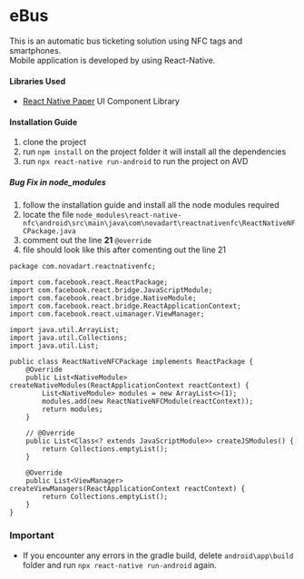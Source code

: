 # eBus
This is an automatic bus ticketing solution using NFC tags and smartphones.<br>
Mobile application is developed by using React-Native.

#### Libraries Used
* [React Native Paper](https://callstack.github.io/react-native-paper/index.html) UI Component Library

#### Installation Guide
1. clone the project
2. run ``` npm install ``` on the project folder it will install all the dependencies
3. run ``` npx react-native run-android ``` to run the project on AVD

##### Bug Fix in node_modules
1. follow the installation guide and install all the node modules required
2. locate the file ``` node_modules\react-native-nfc\android\src\main\java\com\novadart\reactnativenfc\ReactNativeNFCPackage.java ```
3. comment out  the line **21** ` @override `
4. file should look like this after comenting out the line 21

```
package com.novadart.reactnativenfc;

import com.facebook.react.ReactPackage;
import com.facebook.react.bridge.JavaScriptModule;
import com.facebook.react.bridge.NativeModule;
import com.facebook.react.bridge.ReactApplicationContext;
import com.facebook.react.uimanager.ViewManager;

import java.util.ArrayList;
import java.util.Collections;
import java.util.List;

public class ReactNativeNFCPackage implements ReactPackage {
    @Override
    public List<NativeModule> createNativeModules(ReactApplicationContext reactContext) {
        List<NativeModule> modules = new ArrayList<>(1);
        modules.add(new ReactNativeNFCModule(reactContext));
        return modules;
    }

    // @Override
    public List<Class<? extends JavaScriptModule>> createJSModules() {
        return Collections.emptyList();
    }

    @Override
    public List<ViewManager> createViewManagers(ReactApplicationContext reactContext) {
        return Collections.emptyList();
    }
}
```
### Important 
* If you encounter any errors in the gradle build, delete `android\app\build` folder and run `npx react-native run-android` again.

